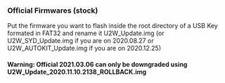 ### Official Firmwares (stock)

Put the firmware you want to flash inside the root directory of a USB Key formated in FAT32 and rename it U2W_Update.img (or U2W_SYD_Update.img if you are on 2020.08.27 or U2W_AUTOKIT_Update.img if you are on 2020.12.25)

#### Warning: Official 2021.03.06 can only be downgraded using U2W_Update_2020.11.10.2138_ROLLBACK.img